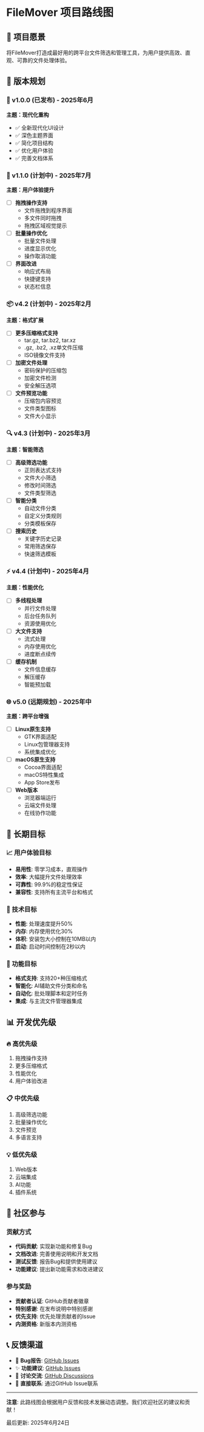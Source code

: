 # FileMover 项目路线图

## 🎯 项目愿景
将FileMover打造成最好用的跨平台文件筛选和管理工具，为用户提供高效、直观、可靠的文件处理体验。

## 📅 版本规划

### 🚀 v1.0.0 (已发布) - 2025年6月
**主题：现代化重构**
- ✅ 全新现代化UI设计
- ✅ 深色主题界面
- ✅ 简化项目结构
- ✅ 优化用户体验
- ✅ 完善文档体系

### 🔄 v1.1.0 (计划中) - 2025年7月
**主题：用户体验提升**
- [ ] **拖拽操作支持**
  - 文件拖拽到程序界面
  - 多文件同时拖拽
  - 拖拽区域视觉提示
- [ ] **批量操作优化**
  - 批量文件处理
  - 进度显示优化
  - 操作取消功能
- [ ] **界面改进**
  - 响应式布局
  - 快捷键支持
  - 状态栏信息

### 📦 v4.2 (计划中) - 2025年2月
**主题：格式扩展**
- [ ] **更多压缩格式支持**
  - tar.gz, tar.bz2, tar.xz
  - .gz, .bz2, .xz单文件压缩
  - ISO镜像文件支持
- [ ] **加密文件处理**
  - 密码保护的压缩包
  - 加密文件检测
  - 安全解压选项
- [ ] **文件预览功能**
  - 压缩包内容预览
  - 文件类型图标
  - 文件大小显示

### 🔍 v4.3 (计划中) - 2025年3月
**主题：智能筛选**
- [ ] **高级筛选功能**
  - 正则表达式支持
  - 文件大小筛选
  - 修改时间筛选
  - 文件类型筛选
- [ ] **智能分类**
  - 自动文件分类
  - 自定义分类规则
  - 分类模板保存
- [ ] **搜索历史**
  - 关键字历史记录
  - 常用筛选保存
  - 快速筛选模板

### ⚡ v4.4 (计划中) - 2025年4月
**主题：性能优化**
- [ ] **多线程处理**
  - 并行文件处理
  - 后台任务队列
  - 资源使用优化
- [ ] **大文件支持**
  - 流式处理
  - 内存使用优化
  - 进度断点续传
- [ ] **缓存机制**
  - 文件信息缓存
  - 解压缓存
  - 智能预加载

### 🌐 v5.0 (远期规划) - 2025年中
**主题：跨平台增强**
- [ ] **Linux原生支持**
  - GTK界面适配
  - Linux包管理器支持
  - 系统集成优化
- [ ] **macOS原生支持**
  - Cocoa界面适配
  - macOS特性集成
  - App Store发布
- [ ] **Web版本**
  - 浏览器端运行
  - 云端文件处理
  - 在线协作功能

## 🎯 长期目标

### 📈 用户体验目标
- **易用性**: 零学习成本，直观操作
- **效率**: 大幅提升文件处理效率
- **可靠性**: 99.9%的稳定性保证
- **兼容性**: 支持所有主流平台和格式

### 🔧 技术目标
- **性能**: 处理速度提升50%
- **内存**: 内存使用优化30%
- **体积**: 安装包大小控制在10MB以内
- **启动**: 启动时间控制在2秒以内

### 🌟 功能目标
- **格式支持**: 支持20+种压缩格式
- **智能化**: AI辅助文件分类和命名
- **自动化**: 批处理脚本和定时任务
- **集成**: 与主流文件管理器集成

## 📊 开发优先级

### 🔥 高优先级
1. 拖拽操作支持
2. 更多压缩格式
3. 性能优化
4. 用户体验改进

### 📋 中优先级
1. 高级筛选功能
2. 批量操作优化
3. 文件预览
4. 多语言支持

### 💡 低优先级
1. Web版本
2. 云端集成
3. AI功能
4. 插件系统

## 🤝 社区参与

### 贡献方式
- **代码贡献**: 实现新功能和修复Bug
- **文档改进**: 完善使用说明和开发文档
- **测试反馈**: 报告Bug和提供使用建议
- **功能建议**: 提出新功能需求和改进建议

### 参与奖励
- **贡献者认证**: GitHub贡献者徽章
- **特别感谢**: 在发布说明中特别感谢
- **优先支持**: 优先处理贡献者的Issue
- **内测资格**: 新版本内测资格

## 📞 反馈渠道

- 🐛 **Bug报告**: [GitHub Issues](https://github.com/mazongYY/FileMover/issues)
- ✨ **功能建议**: [GitHub Issues](https://github.com/mazongYY/FileMover/issues)
- 💬 **讨论交流**: [GitHub Discussions](https://github.com/mazongYY/FileMover/discussions)
- 📧 **直接联系**: 通过GitHub Issue联系

---

**注意**: 此路线图会根据用户反馈和技术发展动态调整。我们欢迎社区的建议和贡献！

最后更新: 2025年6月24日
